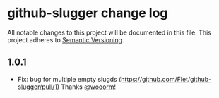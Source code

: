 # github-slugger change log

All notable changes to this project will be documented in this file.
This project adheres to [Semantic Versioning](http://semver.org/).

## 1.0.1
* Fix: bug for multiple empty slugds (https://github.com/Flet/github-slugger/pull/1) Thanks [@wooorm](https://github.com/wooorm)!
